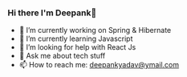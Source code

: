 ### Hi there I'm Deepank👋

<!--
**deepank-yadav/deepank-yadav** is a ✨ _special_ ✨ repository because its `README.md` (this file) appears on your GitHub profile.

Here are some ideas to get you started:
-->
- 🔭 I’m currently working on Spring & Hibernate
- 🌱 I’m currently learning Javascript
- 🤔 I’m looking for help with React Js
- 💬 Ask me about tech stuff
- 📫 How to reach me: deepankyadav@ymail.com
<!-- 😄 Pronouns: ...
- ⚡ Fun fact: ...
-->
<!-- 👯 I’m looking to collaborate on ... -->

